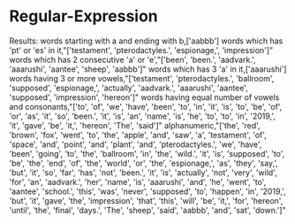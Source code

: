 # Regular-Expression

Results:
words starting with a and ending with b,['aabbb']
words which has 'pt' or 'es' in it,"['testament', 'pterodactyles.', 'espionage,', 'impression']"
words which has 2 consecutive 'a' or 'e',"['been', 'been.', 'aadvark.', 'aaarushi', 'aantee', 'sheep', 'aabbb']"
words which has 3 'a' in it,['aaarushi']
words having 3 or more vowels,"['testament', 'pterodactyles.', 'ballroom', 'supposed', 'espionage,', 'actually', 'aadvark.', 'aaarushi', 'aantee', 'supposed', 'impression', 'hereon']"
words having equal number of vowels and consonants,"['to', 'of', 'we', 'have', 'been', 'to', 'in', 'it', 'is', 'to', 'be', 'of', 'or', 'as', 'it', 'so', 'been.', 'it', 'is', 'an', 'name', 'is', 'he', 'to', 'to', 'in', '2019,', 'it', 'gave', 'be', 'it,', 'hereon', 'The', 'said']"
alphanumeric,"['the', 'red', 'brown', 'fox', 'went', 'to', 'the', 'apple', 'and', 'saw', 'a', 'testament', 'of', 'space', 'and', 'point', 'and', 'plant', 'and', 'pterodactyles.', 'we', 'have', 'been', 'going', 'to', 'the', 'ballroom', 'in', 'the', 'wild.', 'it', 'is', 'supposed', 'to', 'be', 'the', 'end', 'of', 'the', 'world', 'or', 'the', 'espionage,', 'as', 'they', 'say,', 'but', 'it', 'so', 'far', 'has', 'not', 'been.', 'it', 'is', 'actually', 'not', 'very', 'wild', 'for', 'an', 'aadvark.', 'her', 'name', 'is', 'aaarushi', 'and', 'he', 'went', 'to', 'aantee', 'school.', 'this', 'was', 'never', 'supposed', 'to', 'happen', 'in', '2019,', 'but', 'it', 'gave', 'the', 'impression', 'that', 'this', 'will', 'be', 'it,', 'for', 'hereon', 'until', 'the', 'final', 'days.', 'The', 'sheep', 'said', 'aabbb', 'and', 'sat', 'down.']"

